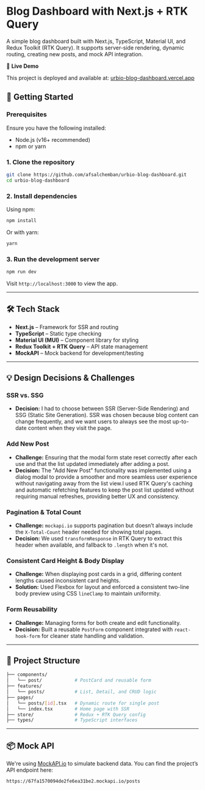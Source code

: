 # Blog Dashboard with Next.js + RTK Query

A simple blog dashboard built with Next.js, TypeScript, Material UI, and Redux Toolkit (RTK Query). It supports server-side rendering, dynamic routing, creating new posts, and mock API integration.

🚀 **Live Demo**

This project is deployed and available at: [urbio-blog-dashboard.vercel.app](https://urbio-blog-dashboard.vercel.app/)

## 🚀 Getting Started

### Prerequisites

Ensure you have the following installed:

- Node.js (v16+ recommended)
- npm or yarn

### 1. Clone the repository

```bash
git clone https://github.com/afsalchemban/urbio-blog-dashboard.git
cd urbio-blog-dashboard
```

### 2. Install dependencies

Using npm:

```bash
npm install
```

Or with yarn:

```bash
yarn
```

### 3. Run the development server

```bash
npm run dev
```

Visit `http://localhost:3000` to view the app.

---

## 🛠 Tech Stack

- **Next.js** – Framework for SSR and routing
- **TypeScript** – Static type checking
- **Material UI (MUI)** – Component library for styling
- **Redux Toolkit + RTK Query** – API state management
- **MockAPI** – Mock backend for development/testing

---

## 💡 Design Decisions & Challenges

### SSR vs. SSG

- **Decision:** I had to choose between SSR (Server-Side Rendering) and SSG (Static Site Generation). SSR was chosen because blog content can change frequently, and we want users to always see the most up-to-date content when they visit the page.

### Add New Post 

- **Challenge:** Ensuring that the modal form state reset correctly after each use and that the list updated immediately after adding a post.
- **Decision:** The "Add New Post" functionality was implemented using a dialog modal to provide a smoother and more seamless user experience without navigating away from the list view.I used RTK Query's caching and automatic refetching features to keep the post list updated without requiring manual refreshes, providing better UX and consistency.


### Pagination & Total Count

- **Challenge:** `mockapi.io` supports pagination but doesn’t always include the `X-Total-Count` header needed for showing total pages.
- **Decision:** We used `transformResponse` in RTK Query to extract this header when available, and fallback to `.length` when it's not.

### Consistent Card Height & Body Display

- **Challenge:** When displaying post cards in a grid, differing content lengths caused inconsistent card heights.
- **Solution:** Used Flexbox for layout and enforced a consistent two-line body preview using CSS `lineClamp` to maintain uniformity.

### Form Reusability

- **Challenge:** Managing forms for both create and edit functionality.
- **Decision:** Built a reusable `PostForm` component integrated with `react-hook-form` for cleaner state handling and validation.

---

## 📂 Project Structure

```bash
├── components/
│   └── post/            # PostCard and reusable form
├── features/
│   └── posts/           # List, Detail, and CRUD logic
├── pages/
│   └── posts/[id].tsx   # Dynamic route for single post
│   └── index.tsx        # Home page with SSR
├── store/               # Redux + RTK Query config
├── types/               # TypeScript interfaces
```

---

## 📦 Mock API

We're using [MockAPI.io](https://mockapi.io) to simulate backend data. You can find the project’s API endpoint here:

```
https://67fa1570094de2fe6ea31be2.mockapi.io/posts
```


